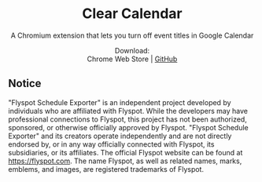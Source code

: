 <div align="center">
  <p>
    <!-- <img src="public/images/logo-1060.png" alt="extension logo" width="200" /> -->
  </p>
  <h1>Clear Calendar</h1>
  <p>A Chromium extension that lets you turn off event titles in Google Calendar</p>
  <!-- <p>
    <a>
      <img alt="Chrome Web Store" src="https://img.shields.io/chrome-web-store/v/igokphnjmioaekmakimhfopjkleneooa">
    </a>
  </p> -->

  <p>
    Download:
    <br>
    <a>Chrome Web Store</a>
    |
    <a href="https://github.com/EndBug/flyspot-schedule-exporter/releases">GitHub</a>
  </p>
</div>

## Notice

"Flyspot Schedule Exporter" is an independent project developed by individuals who are affiliated with Flyspot. While the developers may have professional connections to Flyspot, this project has not been authorized, sponsored, or otherwise officially approved by Flyspot. "Flyspot Schedule Exporter" and its creators operate independently and are not directly endorsed by, or in any way officially connected with Flyspot, its subsidiaries, or its affiliates. The official Flyspot website can be found at https://flyspot.com. The name Flyspot, as well as related names, marks, emblems, and images, are registered trademarks of Flyspot.
